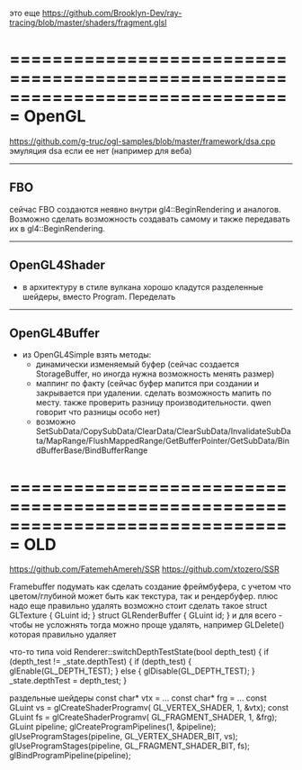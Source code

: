 ﻿это еще https://github.com/Brooklyn-Dev/ray-tracing/blob/master/shaders/fragment.glsl



===============================================================================
OpenGL
===============================================================================
https://github.com/g-truc/ogl-samples/blob/master/framework/dsa.cpp
	эмуляция dsa если ее нет (например для веба)

-------------------------------------------------------------------------------
FBO
-------------------------------------------------------------------------------
сейчас FBO создаются неявно внутри gl4::BeginRendering и аналогов. Возможно сделать возможность создавать самому и также передавать их в gl4::BeginRendering.

-------------------------------------------------------------------------------
OpenGL4Shader
-------------------------------------------------------------------------------
- в архитектуру в стиле вулкана хорошо кладутся разделенные шейдеры, вместо Program. Переделать

-------------------------------------------------------------------------------
OpenGL4Buffer
-------------------------------------------------------------------------------
- из OpenGL4Simple взять методы:
	- динамически изменяемый буфер (сейчас создается StorageBuffer, но иногда нужна возможность менять размер)
	- маппинг по факту (сейчас буфер мапится при создании и закрывается при удалении. сделать возможность мапить по месту. также проверить разницу производительности. qwen говорит что разницы особо нет)
	- возможно SetSubData/CopySubData/ClearData/ClearSubData/InvalidateSubData/MapRange/FlushMappedRange/GetBufferPointer/GetSubData/BindBufferBase/BindBufferRange




===============================================================================
OLD
===============================================================================
https://github.com/FatemehAmereh/SSR
https://github.com/xtozero/SSR


Framebuffer
подумать как сделать создание фреймбуфера, с учетом что цветом/глубиной может быть как текстура, так и рендербуфер.
плюс надо еще правильно удалять
возможно стоит сделать такое
	struct GLTexture { GLuint id; }
	struct GLRenderBuffer { GLuint id; }
и для всего - чтобы не усложнять
тогда можно проще удалять, например GLDelete() которая правильно удаляет

что-то типа
void Renderer::switchDepthTestState(bool depth_test) {
	if (depth_test != _state.depthTest) {
		if (depth_test) {
			glEnable(GL_DEPTH_TEST);
		}
		else {
			glDisable(GL_DEPTH_TEST);
		}
		_state.depthTest = depth_test;
	}

раздельные шейдеры
const char* vtx = ...
const char* frg = ...
const GLuint vs = glCreateShaderProgramv( GL_VERTEX_SHADER, 1,
&vtx);
const GLuint fs = glCreateShaderProgramv( GL_FRAGMENT_SHADER, 1,
&frg);
GLuint pipeline;
glCreateProgramPipelines(1, &pipeline);
glUseProgramStages(pipeline, GL_VERTEX_SHADER_BIT, vs);
glUseProgramStages(pipeline, GL_FRAGMENT_SHADER_BIT, fs);
glBindProgramPipeline(pipeline);